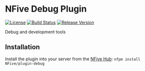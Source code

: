 # NFive Debug Plugin
[![License](https://img.shields.io/github/license/NFive/plugin-debug.svg)](LICENSE)
[![Build Status](https://img.shields.io/appveyor/ci/NFive/plugin-debug/master.svg)](https://ci.appveyor.com/project/NFive/plugin-debug)
[![Release Version](https://img.shields.io/github/release/NFive/plugin-debug/all.svg)](https://github.com/NFive/plugin-debug/releases)

Debug and development tools

## Installation
Install the plugin into your server from the [NFive Hub](https://hub.nfive.io/NFive/plugin-debug): `nfpm install NFive/plugin-debug`
